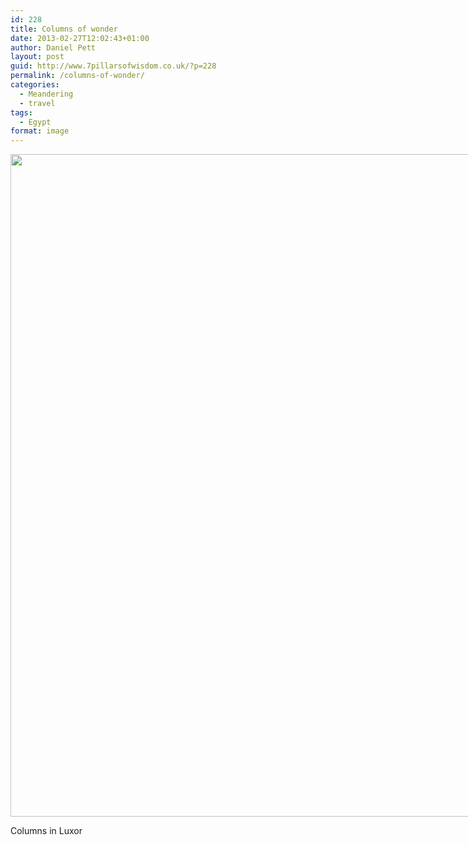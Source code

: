 ```yaml
---
id: 228
title: Columns of wonder
date: 2013-02-27T12:02:43+01:00
author: Daniel Pett
layout: post
guid: http://www.7pillarsofwisdom.co.uk/?p=228
permalink: /columns-of-wonder/
categories:
  - Meandering
  - travel
tags:
  - Egypt
format: image
---
```

<div style="width: 1610px" class="wp-caption alignnone">
  <img src="https://farm9.staticflickr.com/8511/8553939973_f5d73be7ae_h.jpg" alt="" width="1600" height="1060" />
  
  <p class="wp-caption-text">
    Columns in Luxor
  </p>
</div>